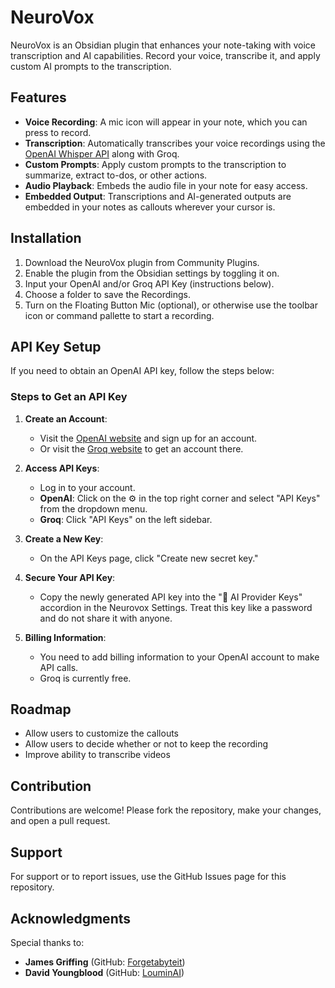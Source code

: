 # NeuroVox

NeuroVox is an Obsidian plugin that enhances your note-taking with voice transcription and AI capabilities. Record your voice, transcribe it, and apply custom AI prompts to the transcription.

## Features

- **Voice Recording**: A mic icon will appear in your note, which you can press to record.
- **Transcription**: Automatically transcribes your voice recordings using the [OpenAI Whisper API](https://openai.com/index/whisper/) along with Groq.
- **Custom Prompts**: Apply custom prompts to the transcription to summarize, extract to-dos, or other actions.
- **Audio Playback**: Embeds the audio file in your note for easy access.
- **Embedded Output**: Transcriptions and AI-generated outputs are embedded in your notes as callouts wherever your cursor is.

## Installation

1. Download the NeuroVox plugin from Community Plugins.
2. Enable the plugin from the Obsidian settings by toggling it on.
3. Input your OpenAI and/or Groq API Key (instructions below).
4. Choose a folder to save the Recordings.
5. Turn on the Floating Button Mic (optional), or otherwise use the toolbar icon or command pallette to start a recording.

## API Key Setup

If you need to obtain an OpenAI API key, follow the steps below:

### Steps to Get an API Key

1. **Create an Account**:
    - Visit the [OpenAI website](https://platform.openai.com) and sign up for an account.
    - Or visit the [Groq website](https://console.groq.com/) to get an account there.

2. **Access API Keys**:
    - Log in to your account.
    - **OpenAI**: Click on the ⚙️ in the top right corner and select "API Keys" from the dropdown menu.
    - **Groq**: Click "API Keys" on the left sidebar.

3. **Create a New Key**:
    - On the API Keys page, click "Create new secret key."

4. **Secure Your API Key**:
    - Copy the newly generated API key into the "🔌 AI Provider Keys" accordion in the Neurovox Settings. Treat this key like a password and do not share it with anyone.

5. **Billing Information**:
    - You need to add billing information to your OpenAI account to make API calls.
    - Groq is currently free.

## Roadmap
- Allow users to customize the callouts
- Allow users to decide whether or not to keep the recording
- Improve ability to transcribe videos

## Contribution

Contributions are welcome! Please fork the repository, make your changes, and open a pull request.

## Support

For support or to report issues, use the GitHub Issues page for this repository.

## Acknowledgments

Special thanks to:
- **James Griffing** (GitHub: [Forgetabyteit](https://github.com/Forgetabyteit))
- **David Youngblood** (GitHub: [LouminAI](https://github.com/thedavidyoungblood))
